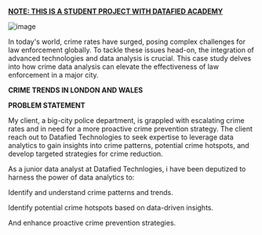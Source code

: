 **<ins>NOTE: THIS IS A STUDENT PROJECT WITH DATAFIED ACADEMY<ins>**

![image](https://github.com/Amiphel/Datafied-first-guided-project-Power-BI-/assets/157698401/3e5c49a4-85af-41af-8769-050b239e3e97)

In today's world, crime rates have surged, posing complex challenges for law enforcement globally. To tackle these issues head-on, the integration of advanced technologies and data analysis is crucial. This case study delves into how crime data analysis can elevate the effectiveness of law enforcement in a major city.

**CRIME TRENDS IN LONDON AND WALES**


**PROBLEM STATEMENT**

My client, a big-city police department, is grappled with escalating crime rates and in need for a more proactive crime prevention strategy. The client reach out to Datafied Technologies to seek expertise to leverage data analytics to gain insights into crime patterns, potential crime hotspots, and develop targeted strategies for crime reduction.


As a junior data analyst at Datafied Technlogies, i have been deputized to harness the power of data analytics to:

Identify and understand crime patterns and trends.

Identify potential crime hotspots based on data-driven insights.

And enhance proactive crime prevention strategies.
